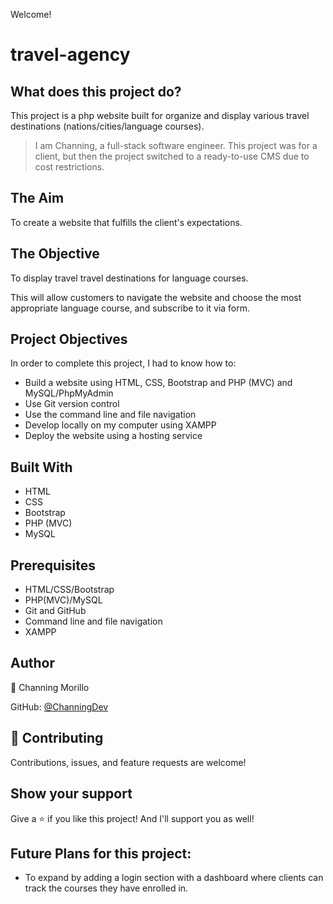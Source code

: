 Welcome! 

# travel-agency

## What does this project do?
This project is a php website built for organize and display various travel destinations (nations/cities/language courses).

> I am Channing, a full-stack software engineer. This project was for a client, but then the project switched to a ready-to-use CMS due to cost restrictions.

## The Aim
To create a website that fulfills the client's expectations.

## The Objective
To display travel travel destinations for language courses.

This will allow customers to navigate the website and choose the most appropriate language course, and subscribe to it via form.

## Project Objectives
In order to complete this project, I had to know how to:

- Build a website using HTML, CSS, Bootstrap and PHP (MVC) and MySQL/PhpMyAdmin
- Use Git version control
- Use the command line and file navigation
- Develop locally on my computer using XAMPP
- Deploy the website using a hosting service

## Built With
- HTML
- CSS
- Bootstrap
- PHP (MVC)
- MySQL

## Prerequisites
- HTML/CSS/Bootstrap
- PHP(MVC)/MySQL
- Git and GitHub
- Command line and file navigation
- XAMPP

## Author
👤 Channing Morillo

GitHub: [@ChanningDev](https://github.com/ChanningDev)

## 🤝 Contributing
Contributions, issues, and feature requests are welcome!


## Show your support
Give a ⭐️ if you like this project! And I'll support you as well!


## Future Plans for this project:
- To expand by adding a login section with a dashboard where clients can track the courses they have enrolled in.


